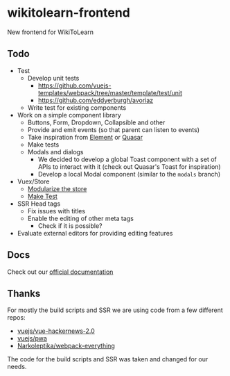 # wikitolearn-frontend

New frontend for WikiToLearn

## Todo

* Test
	* Develop unit tests
		* https://github.com/vuejs-templates/webpack/tree/master/template/test/unit
		* https://github.com/eddyerburgh/avoriaz
	* Write test for existing components
* Work on a simple component library
	* Buttons, Form, Dropdown, Collapsible and other
	* Provide and emit events (so that parent can listen to events)
	* Take inspiration from [Element](https://github.com/ElemeFE/element/blob/dev/packages/) or [Quasar](https://github.com/quasarframework/quasar/)
	* Make tests
	* Modals and dialogs
		* We decided to develop a global Toast component with a set of APIs to interact with it (check out Quasar's Toast for inspiration)
		* Develop a local Modal component (similar to the `modals` branch)
* Vuex/Store
	* [Modularize the store](https://vuex.vuejs.org/en/modules.html)
	* [Make Test](https://vuex.vuejs.org/en/testing.html)
* SSR Head tags
	* Fix issues with titles
	* Enable the editing of other meta tags
		* Check if it is possible?
* Evaluate external editors for providing editing features

## Docs

Check out our [official documentation](docs/Index.md)

## Thanks

For mostly the build scripts and SSR we are using code from a few different repos:

* [vuejs/vue-hackernews-2.0](https://github.com/vuejs/vue-hackernews-2.0)
* [vuejs/pwa](https://github.com/vuejs/pwa/)
* [Narkoleptika/webpack-everything](https://github.com/Narkoleptika/webpack-everything)

The code for the build scripts and SSR was taken and changed for our needs.
